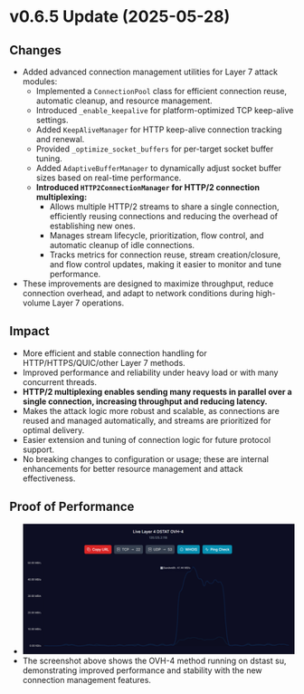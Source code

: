 # v0.6.5 Update (2025-05-28)

## Changes

- Added advanced connection management utilities for Layer 7 attack modules:
  - Implemented a `ConnectionPool` class for efficient connection reuse, automatic cleanup, and resource management.
  - Introduced `_enable_keepalive` for platform-optimized TCP keep-alive settings.
  - Added `KeepAliveManager` for HTTP keep-alive connection tracking and renewal.
  - Provided `_optimize_socket_buffers` for per-target socket buffer tuning.
  - Added `AdaptiveBufferManager` to dynamically adjust socket buffer sizes based on real-time performance.
  - **Introduced `HTTP2ConnectionManager` for HTTP/2 connection multiplexing:**
    - Allows multiple HTTP/2 streams to share a single connection, efficiently reusing connections and reducing the overhead of establishing new ones.
    - Manages stream lifecycle, prioritization, flow control, and automatic cleanup of idle connections.
    - Tracks metrics for connection reuse, stream creation/closure, and flow control updates, making it easier to monitor and tune performance.
- These improvements are designed to maximize throughput, reduce connection overhead, and adapt to network conditions during high-volume Layer 7 operations.

## Impact

- More efficient and stable connection handling for HTTP/HTTPS/QUIC/other Layer 7 methods.
- Improved performance and reliability under heavy load or with many concurrent threads.
- **HTTP/2 multiplexing enables sending many requests in parallel over a single connection, increasing throughput and reducing latency.**
- Makes the attack logic more robust and scalable, as connections are reused and managed automatically, and streams are prioritized for optimal delivery.
- Easier extension and tuning of connection logic for future protocol support.
- No breaking changes to configuration or usage; these are internal enhancements for better resource management and attack effectiveness.

## Proof of Performance

- ![v0.6.5 Performance Screenshot](../assets/images/v0.6.5.PNG)
- The screenshot above shows the OVH-4 method running on dstast su, demonstrating improved performance and stability with the new connection management features.
